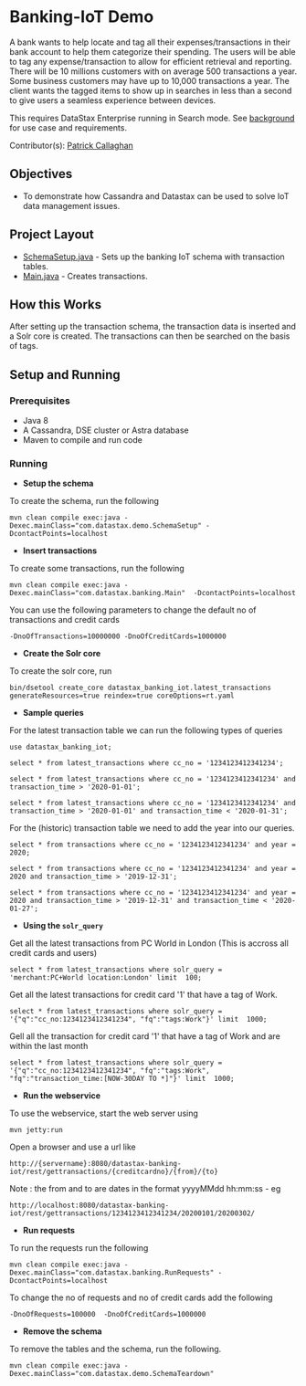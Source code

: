 # Banking-IoT Demo

A bank wants to help locate and tag all their expenses/transactions in their bank account to help them categorize their spending. The users will be able to tag any expense/transaction to allow for efficient retrieval and reporting. There will be 10 millions customers with on average 500 transactions a year. Some business customers may have up to 10,000 transactions a year. The client wants the tagged items to show up in searches in less than a second to give users a seamless experience between devices.

This requires DataStax Enterprise running in Search mode. See [background](/background) for use case and requirements.

Contributor(s): [Patrick Callaghan](https://github.com/PatrickCallaghan)

## Objectives

* To demonstrate how Cassandra and Datastax can be used to solve IoT data management issues.

## Project Layout

* [SchemaSetup.java](/src/main/java/com/datastax/demo/SchemaSetup.java) - Sets up the banking IoT schema with transaction tables.
* [Main.java](/src/main/java/com/datastax/banking/Main.java) - Creates transactions.

## How this Works
After setting up the transaction schema, the transaction data is inserted and a Solr core is created. The transactions can then be searched on the basis of tags.

## Setup and Running

### Prerequisites

* Java 8
* A Cassandra, DSE cluster or Astra database
* Maven to compile and run code

### Running
* **Setup the schema**

To create the schema, run the following

	mvn clean compile exec:java -Dexec.mainClass="com.datastax.demo.SchemaSetup" -DcontactPoints=localhost

* **Insert transactions**  

To create some transactions, run the following

	mvn clean compile exec:java -Dexec.mainClass="com.datastax.banking.Main"  -DcontactPoints=localhost

You can use the following parameters to change the default no of transactions and credit cards

	-DnoOfTransactions=10000000 -DnoOfCreditCards=1000000

* **Create the Solr core**

To create the solr core, run

  	bin/dsetool create_core datastax_banking_iot.latest_transactions generateResources=true reindex=true coreOptions=rt.yaml

* **Sample queries**

For the latest transaction table we can run the following types of queries
```
use datastax_banking_iot;

select * from latest_transactions where cc_no = '1234123412341234';

select * from latest_transactions where cc_no = '1234123412341234' and transaction_time > '2020-01-01';

select * from latest_transactions where cc_no = '1234123412341234' and transaction_time > '2020-01-01' and transaction_time < '2020-01-31';
```
For the (historic) transaction table we need to add the year into our queries.

```
select * from transactions where cc_no = '1234123412341234' and year = 2020;

select * from transactions where cc_no = '1234123412341234' and year = 2020 and transaction_time > '2019-12-31';

select * from transactions where cc_no = '1234123412341234' and year = 2020 and transaction_time > '2019-12-31' and transaction_time < '2020-01-27';
```
* **Using the `solr_query`**

Get all the latest transactions from PC World in London (This is accross all credit cards and users)
```
select * from latest_transactions where solr_query = 'merchant:PC+World location:London' limit  100;
```
Get all the latest transactions for credit card '1' that have a tag of Work.
```
select * from latest_transactions where solr_query = '{"q":"cc_no:1234123412341234", "fq":"tags:Work"}' limit  1000;
```
Gell all the transaction for credit card '1' that have a tag of Work and are within the last month
```
select * from latest_transactions where solr_query = '{"q":"cc_no:1234123412341234", "fq":"tags:Work", "fq":"transaction_time:[NOW-30DAY TO *]"}' limit  1000;
```

* **Run the webservice**

To use the webservice, start the web server using
```
mvn jetty:run
```
Open a browser and use a url like
```
http://{servername}:8080/datastax-banking-iot/rest/gettransactions/{creditcardno}/{from}/{to}
```
Note : the from and to are dates in the format yyyyMMdd hh:mm:ss - eg
```
http://localhost:8080/datastax-banking-iot/rest/gettransactions/1234123412341234/20200101/20200302/
```
* **Run requests**

To run the requests run the following

	mvn clean compile exec:java -Dexec.mainClass="com.datastax.banking.RunRequests" -DcontactPoints=localhost

To change the no of requests and no of credit cards add the following

	-DnoOfRequests=100000  -DnoOfCreditCards=1000000

 * **Remove the schema**

 To remove the tables and the schema, run the following.

    mvn clean compile exec:java -Dexec.mainClass="com.datastax.demo.SchemaTeardown"
